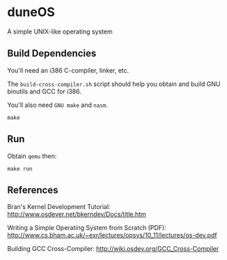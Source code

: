 duneOS
======

A simple UNIX-like operating system

Build Dependencies
------------------
You'll need an i386 C-compiler, linker, etc.

The `build-cross-compiler.sh` script should help you obtain and build GNU binutils and GCC for i386.

You'll also need `GNU make` and `nasm`.

    make

Run
---
Obtain `qemu` then:

    make run


References
----------
Bran's Kernel Development Tutorial: http://www.osdever.net/bkerndev/Docs/title.htm

Writing a Simple Operating System from Scratch (PDF): http://www.cs.bham.ac.uk/~exr/lectures/opsys/10_11/lectures/os-dev.pdf

Building GCC Cross-Compiler: http://wiki.osdev.org/GCC_Cross-Compiler
